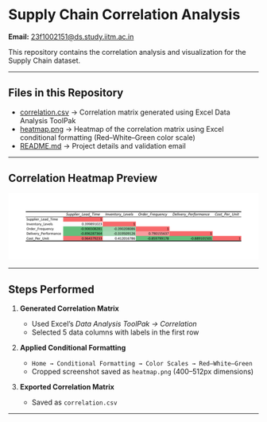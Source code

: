 # Supply Chain Correlation Analysis

**Email:** 23f1002151@ds.study.iitm.ac.in

This repository contains the correlation analysis and visualization for the Supply Chain dataset.

---

## Files in this Repository

- [correlation.csv](./correlation.csv) → Correlation matrix generated using Excel Data Analysis ToolPak
- [heatmap.png](./heatmap.png) → Heatmap of the correlation matrix using Excel conditional formatting (Red–White–Green color scale)
- [README.md](./README.md) → Project details and validation email

---

## Correlation Heatmap Preview

![Correlation Heatmap](./heatmap.png)

---

## Steps Performed

1. **Generated Correlation Matrix**

   - Used Excel’s _Data Analysis ToolPak → Correlation_
   - Selected 5 data columns with labels in the first row

2. **Applied Conditional Formatting**

   - `Home → Conditional Formatting → Color Scales → Red–White–Green`
   - Cropped screenshot saved as `heatmap.png` (400–512px dimensions)

3. **Exported Correlation Matrix**
   - Saved as `correlation.csv`

---
